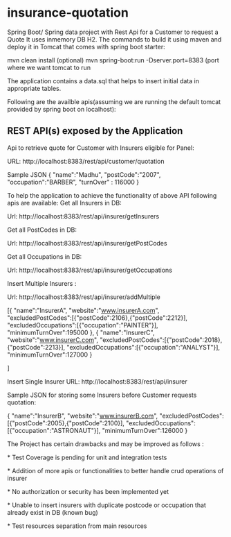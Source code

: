 # insurance-quotation
Spring Boot/ Spring data project with Rest Api for a Customer to request a Quote
It uses inmemory DB H2.
The commands to build it using maven and deploy it in Tomcat that comes with spring boot starter:

mvn clean install      (optional)
mvn spring-boot:run -Dserver.port=8383    (port where we want tomcat to run

The application contains a data.sql that helps to insert initial data in appropriate tables.

Following are the availble apis(assuming we are running the default tomcat provided by spring boot on localhost):

<h2>REST API(s) exposed by the Application</h2>

<p>Api to retrieve quote for Customer with Insurers eligible for Panel:

URL:
http://localhost:8383/rest/api/customer/quotation

Sample JSON
{ 
    "name":"Madhu",
    "postCode":"2007",
    "occupation":"BARBER",
    "turnOver" : 116000
 }
</p>

<p>
To help the application to achieve the functionality of above API following apis are available:
Get all Insurers in DB:

Url: http://localhost:8383/rest/api/insurer/getInsurers

Get all PostCodes in DB:

Url: http://localhost:8383/rest/api/insurer/getPostCodes

Get all Occupations in DB:

Url: http://localhost:8383/rest/api/insurer/getOccupations

Insert Multiple Insurers :

Url:
http://localhost:8383/rest/api/insurer/addMultiple

[{
	"name":"InsurerA",
	"website":"www.insurerA.com",
	"excludedPostCodes":[{"postCode":2106},{"postCode":2212}],
	"excludedOccupations":[{"occupation":"PAINTER"}],
	"minimumTurnOver":195000
},
{
	"name":"InsurerC",
	"website":"www.insurerC.com",
	"excludedPostCodes":[{"postCode":2018},{"postCode":2213}],
	"excludedOccupations":[{"occupation":"ANALYST"}],
	"minimumTurnOver":127000
}

]


Insert Single Insurer
URL:
http://localhost:8383/rest/api/insurer

Sample JSON for storing some Insurers before Customer requests quotation:

{
	"name":"InsurerB",
	"website":"www.insurerB.com",
	"excludedPostCodes":[{"postCode":2005},{"postCode":2100}],
	"excludedOccupations":[{"occupation":"ASTRONAUT"}],
	"minimumTurnOver":126000
}

</p>



<p>
The Project has certain drawbacks and may be improved as follows :

<p>* Test Coverage is pending for unit and integration tests</p>
<p>* Addition of more apis or functionalities to better handle crud operations of insurer </p>
<p>* No authorization or security has been implemented yet</p>
<p>* Unable to insert insurers with duplicate postcode or occupation that already exist in DB (known bug)</p>
<p>* Test resources separation from main resources</p>
</p>


